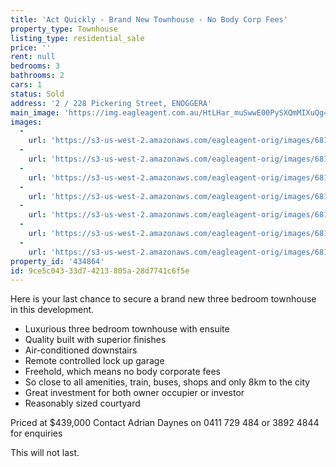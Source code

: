 ```yaml
---
title: 'Act Quickly - Brand New Townhouse - No Body Corp Fees'
property_type: Townhouse
listing_type: residential_sale
price: ''
rent: null
bedrooms: 3
bathrooms: 2
cars: 1
status: Sold
address: '2 / 228 Pickering Street, ENOGGERA'
main_image: 'https://img.eagleagent.com.au/HtLHar_muSwwE00PySXQmMIXuQg=/1280x854/smart/https://s3-us-west-2.amazonaws.com/eagleagent-orig/images/6818422/104525172-image-M.jpg'
images:
  -
    url: 'https://s3-us-west-2.amazonaws.com/eagleagent-orig/images/6818428/104525172-image-F.jpg'
  -
    url: 'https://s3-us-west-2.amazonaws.com/eagleagent-orig/images/6818427/104525172-image-E.jpg'
  -
    url: 'https://s3-us-west-2.amazonaws.com/eagleagent-orig/images/6818426/104525172-image-D.jpg'
  -
    url: 'https://s3-us-west-2.amazonaws.com/eagleagent-orig/images/6818425/104525172-image-C.jpg'
  -
    url: 'https://s3-us-west-2.amazonaws.com/eagleagent-orig/images/6818424/104525172-image-B.jpg'
  -
    url: 'https://s3-us-west-2.amazonaws.com/eagleagent-orig/images/6818423/104525172-image-A.jpg'
  -
    url: 'https://s3-us-west-2.amazonaws.com/eagleagent-orig/images/6818422/104525172-image-M.jpg'
property_id: '434864'
id: 9ce5c043-33d7-4213-805a-28d7741c6f5e
---
```

Here is your last chance to secure a brand new three bedroom townhouse in this development.

- Luxurious three bedroom townhouse with ensuite
- Quality built with superior finishes
- Air-conditioned downstairs
- Remote controlled lock up garage
- Freehold, which means no body corporate fees
- So close to all amenities, train, buses, shops and only 8km to the city
- Great investment for both owner occupier or investor
- Reasonably sized courtyard

Priced at $439,000
Contact Adrian Daynes on 0411 729 484 or 3892 4844 for enquiries

This will not last.